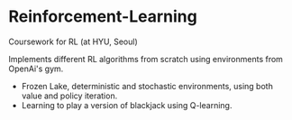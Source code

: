 # Reinforcement-Learning
Coursework for RL (at HYU, Seoul)

Implements different RL algorithms from scratch using environments from OpenAi's gym.

- Frozen Lake, deterministic and stochastic environments, using both value and policy iteration.
- Learning to play a version of blackjack using Q-learning.
